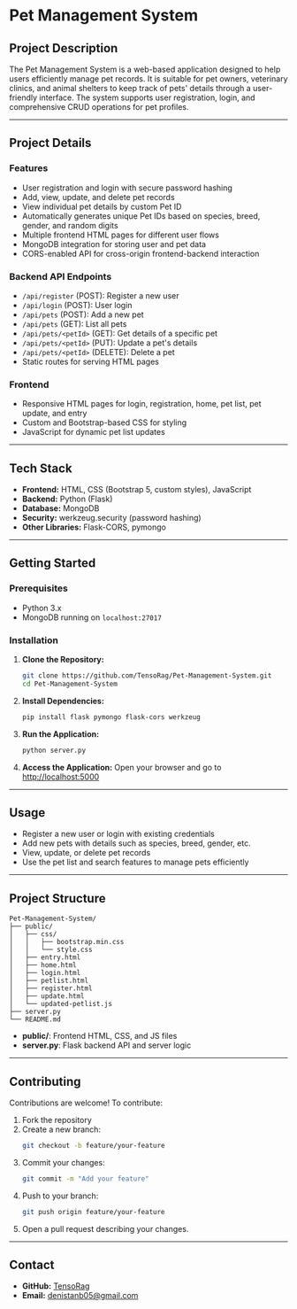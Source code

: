 # Pet Management System

## Project Description
The Pet Management System is a web-based application designed to help users efficiently manage pet records. It is suitable for pet owners, veterinary clinics, and animal shelters to keep track of pets' details through a user-friendly interface. The system supports user registration, login, and comprehensive CRUD operations for pet profiles.

---

## Project Details

### Features
- User registration and login with secure password hashing
- Add, view, update, and delete pet records
- View individual pet details by custom Pet ID
- Automatically generates unique Pet IDs based on species, breed, gender, and random digits
- Multiple frontend HTML pages for different user flows
- MongoDB integration for storing user and pet data
- CORS-enabled API for cross-origin frontend-backend interaction

### Backend API Endpoints
- `/api/register` (POST): Register a new user
- `/api/login` (POST): User login
- `/api/pets` (POST): Add a new pet
- `/api/pets` (GET): List all pets
- `/api/pets/<petId>` (GET): Get details of a specific pet
- `/api/pets/<petId>` (PUT): Update a pet's details
- `/api/pets/<petId>` (DELETE): Delete a pet
- Static routes for serving HTML pages

### Frontend
- Responsive HTML pages for login, registration, home, pet list, pet update, and entry
- Custom and Bootstrap-based CSS for styling
- JavaScript for dynamic pet list updates

---

## Tech Stack
- **Frontend:** HTML, CSS (Bootstrap 5, custom styles), JavaScript
- **Backend:** Python (Flask)
- **Database:** MongoDB
- **Security:** werkzeug.security (password hashing)
- **Other Libraries:** Flask-CORS, pymongo

---

## Getting Started

### Prerequisites
- Python 3.x
- MongoDB running on `localhost:27017`

### Installation
1. **Clone the Repository:**
   ```bash
   git clone https://github.com/TensoRag/Pet-Management-System.git
   cd Pet-Management-System
   ```
2. **Install Dependencies:**
   ```bash
   pip install flask pymongo flask-cors werkzeug
   ```
3. **Run the Application:**
   ```bash
   python server.py
   ```
4. **Access the Application:**
   Open your browser and go to [http://localhost:5000](http://localhost:5000)

---

## Usage
- Register a new user or login with existing credentials
- Add new pets with details such as species, breed, gender, etc.
- View, update, or delete pet records
- Use the pet list and search features to manage pets efficiently

---

## Project Structure
```
Pet-Management-System/
├── public/
│   ├── css/
│   │   ├── bootstrap.min.css
│   │   └── style.css
│   ├── entry.html
│   ├── home.html
│   ├── login.html
│   ├── petlist.html
│   ├── register.html
│   ├── update.html
│   └── updated-petlist.js
├── server.py
└── README.md
```
- **public/**: Frontend HTML, CSS, and JS files
- **server.py**: Flask backend API and server logic

---

## Contributing

Contributions are welcome! To contribute:
1. Fork the repository
2. Create a new branch:
   ```bash
   git checkout -b feature/your-feature
   ```
3. Commit your changes:
   ```bash
   git commit -m "Add your feature"
   ```
4. Push to your branch:
   ```bash
   git push origin feature/your-feature
   ```
5. Open a pull request describing your changes.

---

## Contact
- **GitHub:** [TensoRag](https://github.com/TensoRag)
- **Email:** denistanb05@gmail.com
